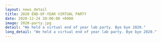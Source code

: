 ```yaml
---
layout: news_detail
title: 2020 END-OF-YEAR VIRTUAL PARTY
date: 2020-12-24 20:00:00 +0900
image: 2020-party.jpg
detail: "We held a virtual end of year lab party. Bye bye 2020."
long_detail: "We held a virtual end of year lab party. Bye bye 2020."
---
```


